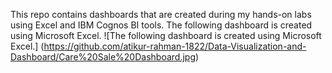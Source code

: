 This repo contains dashboards that are created during my hands-on labs using Excel and IBM Cognos BI tools.
The following dashboard is created using Microsoft Excel.
![The following dashboard is created using Microsoft Excel.] (https://github.com/atikur-rahman-1822/Data-Visualization-and-Dashboard/Care%20Sale%20Dashboard.jpg)
